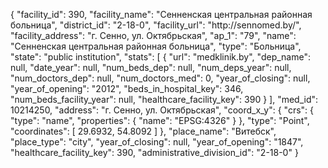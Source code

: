 {
    "facility_id": 390,
    "facility_name": "Сенненская центральная районная больница",
    "district_id": "2-18-0",
    "facility_url": "http:\/\/sennomed.by\/",
    "facility_address": "г. Сенно, ул. Октябрьская",
    "ap_1": "79",
    "name": "Сенненская центральная районная больница",
    "type": "Больница",
    "state": "public institution",
    "stats": [
        {
            "url": "medklinik.by",
            "dep_name": null,
            "date_year": null,
            "num_beds_dep": null,
            "num_deps_year": null,
            "num_doctors_dep": null,
            "num_doctors_med": 0,
            "year_of_closing": null,
            "year_of_opening": "2012",
            "beds_in_hospital_key": 346,
            "num_beds_facility_year": null,
            "healthcare_facility_key": 390
        }
    ],
    "med_id": 10214250,
    "address": "г. Сенно, ул. Октябрьская",
    "coord_x_y": {
        "crs": {
            "type": "name",
            "properties": {
                "name": "EPSG:4326"
            }
        },
        "type": "Point",
        "coordinates": [
            29.6932,
            54.8092
        ]
    },
    "place_name": "Витебск",
    "place_type": "city",
    "year_of_closing": null,
    "year_of_opening": "1847",
    "healthcare_facility_key": 390,
    "administrative_division_id": "2-18-0"
}